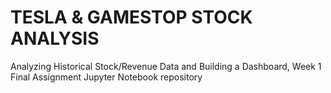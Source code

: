 # TESLA & GAMESTOP STOCK ANALYSIS

Analyzing Historical Stock/Revenue Data and Building a Dashboard, Week 1 Final Assignment Jupyter Notebook repository
